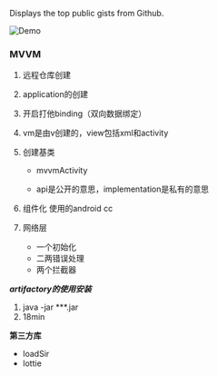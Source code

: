 Displays the top public gists from Github. 

![Demo](http://i.giphy.com/3o7TKW0nrNSwdar7Ms.gif)



### MVVM

1. 远程仓库创建

2. application的创建

3. 开启打他binding（双向数据绑定）

4. vm是由v创建的，view包括xml和activity

5. 创建基类

   - mvvmActivity

   - api是公开的意思，implementation是私有的意思

6. 组件化 使用的android cc

7. 网络层 

   - 一个初始化
   - 二两错误处理
   - 两个拦截器 

   

***artifactory的使用安装***

1. java -jar ***.jar
2. 18min 

**第三方库**

- loadSir
- lottie